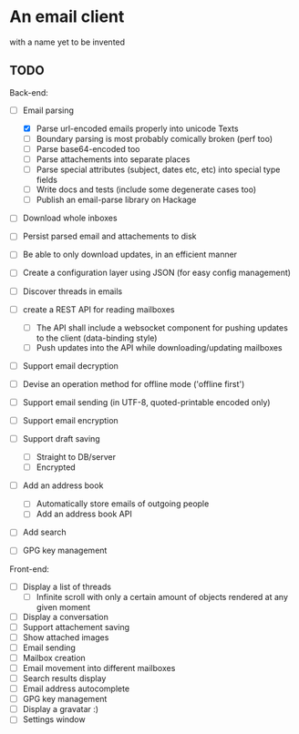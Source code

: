 # An email client
with a name yet to be invented

## TODO

Back-end:
- [ ] Email parsing
  - [x] Parse url-encoded emails properly into unicode Texts
  - [ ] Boundary parsing is most probably comically broken (perf too)
  - [ ] Parse base64-encoded too
  - [ ] Parse attachements into separate places
  - [ ] Parse special attributes (subject, dates etc, etc) into special
        type fields
  - [ ] Write docs and tests (include some degenerate cases too)
  - [ ] Publish an email-parse library on Hackage
- [ ] Download whole inboxes
- [ ] Persist parsed email and attachements to disk
- [ ] Be able to only download updates, in an efficient manner
- [ ] Create a configuration layer using JSON (for easy config
      management)
- [ ] Discover threads in emails
- [ ] create a REST API for reading mailboxes
  - [ ] The API shall include a websocket component for pushing updates
        to the client (data-binding style)
  - [ ] Push updates into the API while downloading/updating mailboxes
- [ ] Support email decryption
- [ ] Devise an operation method for offline mode ('offline first')
- [ ] Support email sending (in UTF-8, quoted-printable encoded only)
- [ ] Support email encryption
- [ ] Support draft saving
  - [ ] Straight to DB/server
  - [ ] Encrypted
- [ ] Add an address book
  - [ ] Automatically store emails of outgoing people
  - [ ] Add an address book API
- [ ] Add search
- [ ] GPG key management


Front-end:
- [ ] Display a list of threads
  - [ ] Infinite scroll with only a certain amount of objects rendered
        at any given moment
- [ ] Display a conversation
- [ ] Support attachement saving
- [ ] Show attached images
- [ ] Email sending
- [ ] Mailbox creation
- [ ] Email movement into different mailboxes
- [ ] Search results display
- [ ] Email address autocomplete
- [ ] GPG key management
- [ ] Display a gravatar :)
- [ ] Settings window
